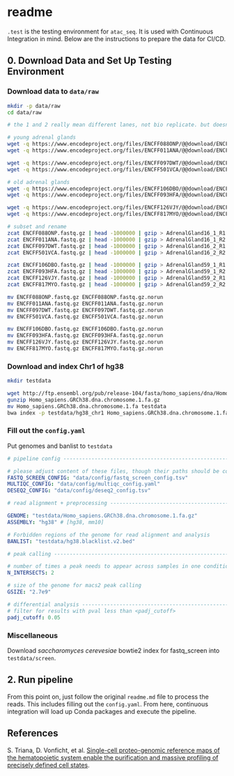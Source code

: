 # readme

`.test` is the testing environment for `atac_seq`. It is used with Continuous Integration in mind. Below are the instructions to prepare the data for CI/CD.

## 0. Download Data and Set Up Testing Environment

### Download data to `data/raw`

```bash
mkdir -p data/raw
cd data/raw

# the 1 and 2 really mean different lanes, not bio replicate. but doesn't matter in test case.

# young adrenal glands
wget -q https://www.encodeproject.org/files/ENCFF088ONP/@@download/ENCFF088ONP.fastq.gz &
wget -q https://www.encodeproject.org/files/ENCFF011ANA/@@download/ENCFF011ANA.fastq.gz &

wget -q https://www.encodeproject.org/files/ENCFF097DWT/@@download/ENCFF097DWT.fastq.gz &
wget -q https://www.encodeproject.org/files/ENCFF501VCA/@@download/ENCFF501VCA.fastq.gz &

# old adrenal glands
wget -q https://www.encodeproject.org/files/ENCFF106DBO/@@download/ENCFF106DBO.fastq.gz &
wget -q https://www.encodeproject.org/files/ENCFF093HFA/@@download/ENCFF093HFA.fastq.gz &

wget -q https://www.encodeproject.org/files/ENCFF126VJY/@@download/ENCFF126VJY.fastq.gz &
wget -q https://www.encodeproject.org/files/ENCFF817MYO/@@download/ENCFF817MYO.fastq.gz &

# subset and rename
zcat ENCFF088ONP.fastq.gz | head -1000000 | gzip > AdrenalGland16_1_R1.fastq.gz &
zcat ENCFF011ANA.fastq.gz | head -1000000 | gzip > AdrenalGland16_1_R2.fastq.gz &
zcat ENCFF097DWT.fastq.gz | head -1000000 | gzip > AdrenalGland16_2_R1.fastq.gz &
zcat ENCFF501VCA.fastq.gz | head -1000000 | gzip > AdrenalGland16_2_R2.fastq.gz &

zcat ENCFF106DBO.fastq.gz | head -1000000 | gzip > AdrenalGland59_1_R1.fastq.gz &
zcat ENCFF093HFA.fastq.gz | head -1000000 | gzip > AdrenalGland59_1_R2.fastq.gz &
zcat ENCFF126VJY.fastq.gz | head -1000000 | gzip > AdrenalGland59_2_R1.fastq.gz &
zcat ENCFF817MYO.fastq.gz | head -1000000 | gzip > AdrenalGland59_2_R2.fastq.gz &

mv ENCFF088ONP.fastq.gz ENCFF088ONP.fastq.gz.norun
mv ENCFF011ANA.fastq.gz ENCFF011ANA.fastq.gz.norun
mv ENCFF097DWT.fastq.gz ENCFF097DWT.fastq.gz.norun
mv ENCFF501VCA.fastq.gz ENCFF501VCA.fastq.gz.norun

mv ENCFF106DBO.fastq.gz ENCFF106DBO.fastq.gz.norun
mv ENCFF093HFA.fastq.gz ENCFF093HFA.fastq.gz.norun
mv ENCFF126VJY.fastq.gz ENCFF126VJY.fastq.gz.norun
mv ENCFF817MYO.fastq.gz ENCFF817MYO.fastq.gz.norun

```

### Download and index Chr1 of hg38

```bash
mkdir testdata

wget http://ftp.ensembl.org/pub/release-104/fasta/homo_sapiens/dna/Homo_sapiens.GRCh38.dna.chromosome.1.fa.gz
gunzip Homo_sapiens.GRCh38.dna.chromosome.1.fa.gz
mv Homo_sapiens.GRCh38.dna.chromosome.1.fa testdata
bwa index -p testdata/hg38_chr1 Homo_sapiens.GRCh38.dna.chromosome.1.fa

```

### Fill out the `config.yaml`

Put genomes and banlist to `testdata`

```yaml
# pipeline config ---------------------------------------------------------------------------------

# please adjust content of these files, though their paths should be constants.
FASTQ_SCREEN_CONFIG: "data/config/fastq_screen_config.tsv"
MULTIQC_CONFIG: "data/config/multiqc_config.yaml"
DESEQ2_CONFIG: "data/config/deseq2_config.tsv"

# read alignment + preprocessing ------------------------------------------------------------------

GENOME: "testdata/Homo_sapiens.GRCh38.dna.chromosome.1.fa.gz"
ASSEMBLY: "hg38" # [hg38, mm10]

# Forbidden regions of the genome for read alignment and analysis
BANLIST: "testdata/hg38.blacklist.v2.bed"

# peak calling ------------------------------------------------------------------------------------

# number of times a peak needs to appear across samples in one condition. helps build consensus peak.
N_INTERSECTS: 2

# size of the genome for macs2 peak calling
GSIZE: "2.7e9"

# differential analysis ---------------------------------------------------------------------------
# filter for results with pval less than <padj_cutoff>
padj_cutoff: 0.05

```

### Miscellaneous

Download _saccharomyces cerevesiae_ bowtie2 index for fastq_screen into `testdata/screen`.

## 2. Run pipeline

From this point on, just follow the original `readme.md` file to process the reads. This includes filling out the `config.yaml`. From here, continuous integration will load up Conda packages and execute the pipeline.

## References

S. Triana, D. Vonficht, et al. [Single-cell proteo-genomic reference maps of the hematopoietic system enable the purification and massive profiling of precisely defined cell states](https://www.biorxiv.org/content/10.1101/2021.03.18.435922v1.full#disqus_thread).